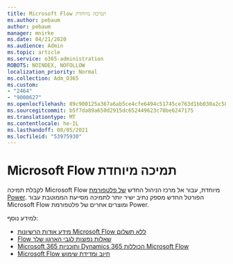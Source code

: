 ```yaml
---
title: Microsoft Flow תמיכה מיוחדת
ms.author: pebaum
author: pebaum
manager: mnirke
ms.date: 04/21/2020
ms.audience: Admin
ms.topic: article
ms.service: o365-administration
ROBOTS: NOINDEX, NOFOLLOW
localization_priority: Normal
ms.collection: Adm_O365
ms.custom:
- "2464"
- "9000627"
ms.openlocfilehash: 89c900125a367a6ab5ce4cfe6494c51745ce763d1bb030a2c589a906525f21de
ms.sourcegitcommit: b5f7da89a650d2915dc652449623c78be6247175
ms.translationtype: MT
ms.contentlocale: he-IL
ms.lasthandoff: 08/05/2021
ms.locfileid: "53975930"
---
```

# <a name="microsoft-flow-specialized-support"></a>Microsoft Flow תמיכה מיוחדת

לקבלת תמיכה Microsoft Flow מיוחדת, עבור אל מרכז הניהול החדש [של פלטפורמת Power](https://aka.ms/flowadminsupport). הפורטל החדש מספק נתיב ישיר יותר לתמיכה מסייעת הממוטבת עבור Microsoft Flow ומוצרים אחרים של פלטפורמת Power.

למידע נוסף:
- [מידע אודות הרשיונות Microsoft Flow ללא תשלום](https://go.microsoft.com/fwlink/?linkid=2095610)
- [Flow שאלות נפוצות לגבי הארגון שלך](https://go.microsoft.com/fwlink/?linkid=2072608)
- [Microsoft 365 ותוכניות Dynamics 365 הכוללות Microsoft Flow](https://go.microsoft.com/fwlink/?linkid=2072406)
- [Microsoft Flow חיוב ומדידת שימוש](https://go.microsoft.com/fwlink/?linkid=2072612)